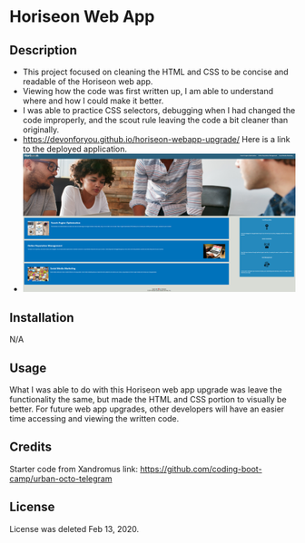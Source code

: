# Horiseon Web App
## Description
- This project focused on cleaning the HTML and CSS to be concise and readable of the Horiseon web app.
- Viewing how the code was first written up, I am able to understand where and how I could make it better.
- I was able to practice CSS selectors, debugging when I had changed the code improperly, and the scout rule leaving the code a bit cleaner than originally.
- https://devonforyou.github.io/horiseon-webapp-upgrade/ Here is a link to the deployed application.
- ![Alt text](assets/images/Horiseon.png)
## Installation

N/A

## Usage

What I was able to do with this Horiseon web app upgrade was leave the functionality the same, but made the HTML and CSS portion to visually be better. For future web app upgrades, other developers will have an easier time accessing and viewing the written code.

## Credits

Starter code from Xandromus link: https://github.com/coding-boot-camp/urban-octo-telegram

## License

License was deleted Feb 13, 2020.